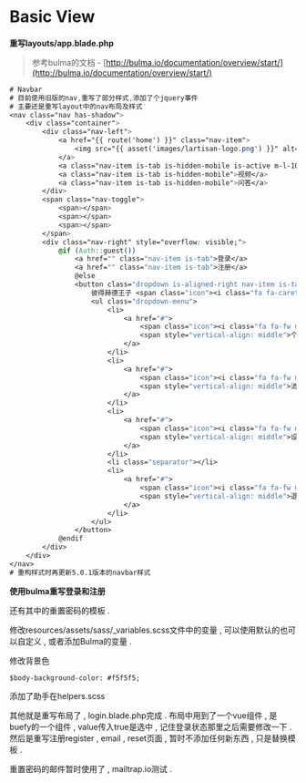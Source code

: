 # Basic View

**重写layouts/app.blade.php**

> 参考bulma的文档 - [http://bulma.io/documentation/overview/start/](http://bulma.io/documentation/overview/start/)

```css
# Navbar
# 目前使用旧版的nav,重写了部分样式,添加了个jquery事件
# 主要还是重写layout中的nav布局及样式
<nav class="nav has-shadow">
    <div class="container">
        <div class="nav-left">
            <a href="{{ route('home') }}" class="nav-item">
                <img src="{{ asset('images/lartisan-logo.png') }}" alt="Lartisan">
            </a>
            <a class="nav-item is-tab is-hidden-mobile is-active m-l-10">专栏</a>
            <a class="nav-item is-tab is-hidden-mobile">视频</a>
            <a class="nav-item is-tab is-hidden-mobile">问答</a>
        </div>
        <span class="nav-toggle">
            <span></span>
            <span></span>
            <span></span>
        </span>
        <div class="nav-right" style="overflow: visible;">
            @if (Auth::guest())
                <a href="" class="nav-item is-tab">登录</a>
                <a href="" class="nav-item is-tab">注册</a>
                @else
                <button class="dropdown is-aligned-right nav-item is-tab">
                    彼得赫德王子 <span class="icon"><i class="fa fa-caret-down"></i></span>
                    <ul class="dropdown-menu">
                        <li>
                            <a href="#">
                                <span class="icon"><i class="fa fa-fw m-r-5 fa-user-circle-o"></i></span>
                                <span style="vertical-align: middle">个人信息</span>
                            </a>
                        </li>
                        <li>
                            <a href="#">
                                <span class="icon"><i class="fa fa-fw m-r-5 fa-bell"></i></span>
                                <span style="vertical-align: middle">消息</span>
                            </a>
                        </li>
                        <li>
                            <a href="#">
                                <span class="icon"><i class="fa fa-fw m-r-5 fa-cog"></i></span>
                                <span style="vertical-align: middle">设置</span>
                            </a>
                        </li>
                        <li class="separator"></li>
                        <li>
                            <a href="#">
                                <span class="icon"><i class="fa fa-fw m-r-5 fa-sign-out"></i></span>
                                <span style="vertical-align: middle">退出</span>
                            </a>
                        </li>
                    </ul>
                </button>
            @endif
        </div>
    </div>
</nav>
# 重构样式时再更新5.0.1版本的navbar样式
```

**使用bulma重写登录和注册**

还有其中的重置密码的模板 .

修改resources/assets/sass/\_variables.scss文件中的变量 , 可以使用默认的也可以自定义 , 或者添加Bulma的变量 .

修改背景色

```
$body-background-color: #f5f5f5;
```

添加了助手在helpers.scss

其他就是重写布局了 , login.blade.php完成 . 布局中用到了一个vue组件 , 是buefy的一个组件 , value传入true是选中 , 记住登录状态那里之后需要修改一下 . 然后是重写注册register , email , reset页面 , 暂时不添加任何新东西 , 只是替换模板 .

重置密码的邮件暂时使用了 , mailtrap.io测试 . 


